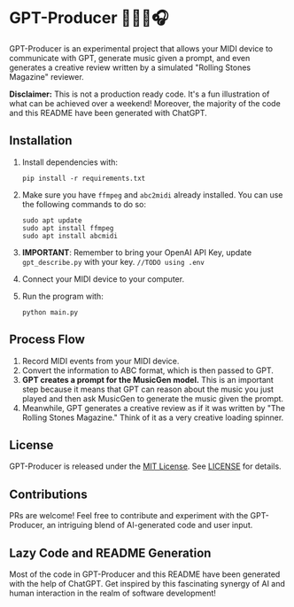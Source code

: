 # GPT-Producer 🤖🎹🎵🎧

GPT-Producer is an experimental project that allows your MIDI device to communicate with GPT, generate music given a prompt, and even generates a creative review written by a simulated "Rolling Stones Magazine" reviewer.

**Disclaimer:** This is not a production ready code. It's a fun illustration of what can be achieved over a weekend! Moreover, the majority of the code and this README have been generated with ChatGPT.

## Installation

1. Install dependencies with:

   ```
   pip install -r requirements.txt
   ```

2. Make sure you have `ffmpeg` and `abc2midi` already installed. You can use the following commands to do so:

   ```
   sudo apt update
   sudo apt install ffmpeg
   sudo apt install abcmidi
   ```
3. **IMPORTANT**: Remember to bring your OpenAI API Key, update `gpt_describe.py` with your key. `//TODO using .env` 
4. Connect your MIDI device to your computer.

5. Run the program with:
   
   ```
   python main.py
   ```

## Process Flow

1. Record MIDI events from your MIDI device.
2. Convert the information to ABC format, which is then passed to GPT.
3. **GPT creates a prompt for the MusicGen model.** This is an important step because it means that GPT can reason about the music you just played and then ask MusicGen to generate the music given the prompt.
4. Meanwhile, GPT generates a creative review as if it was written by "The Rolling Stones Magazine." Think of it as a very creative loading spinner.

## License

GPT-Producer is released under the [MIT License](https://opensource.org/licenses/MIT). See [LICENSE](LICENSE) for details.

## Contributions

PRs are welcome! Feel free to contribute and experiment with the GPT-Producer, an intriguing blend of AI-generated code and user input.

## Lazy Code and README Generation

Most of the code in GPT-Producer and this README have been generated with the help of ChatGPT. Get inspired by this fascinating synergy of AI and human interaction in the realm of software development!
